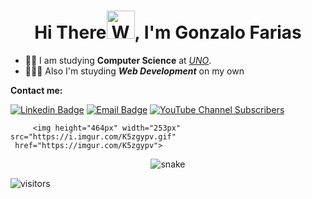 <h1 align="center">Hi There<img src="https://raw.githubusercontent.com/nixin72/nixin72/master/wave.gif" 
         alt="Waving hand animated gif"
         height="45"
         width="45" />, I'm Gonzalo Farias</h1> 
         
- 👨‍🎓 I am studying **Computer Science** at [*UNO*](http://www.uno.edu.ar).
- 👨🏻‍💻 Also I'm stuyding ***Web Development*** on my own

**Contact me:** 

[![Linkedin Badge](https://img.shields.io/badge/-LinkedIn-0075b5?style=for-the-badge&logo=Linkedin&logoWidth=20)](https://www.linkedin.com/in/gonzalofarias/)
<a href="mailto:gonzaxeneize01@gmail.com" target="_blank">![Email Badge](https://img.shields.io/badge/-Mail-blue?style=for-the-badge&logo=appveyor)<a/>
<a href="https://www.youtube.com/channel/UCK1VdZqOxHVkPQvrgRKFG9g" target="_blank">![YouTube Channel Subscribers](https://img.shields.io/youtube/channel/subscribers/UCK1VdZqOxHVkPQvrgRKFG9g)<a/>

         
         <img height="464px" width="253px" src="https://i.imgur.com/K5zgypv.gif"
     href="https://imgur.com/K5zgypv"> 

<p align="center"><img src='https://svgshare.com/i/aru.svg' title='snake'/><p/>

![visitors](https://visitor-badge.glitch.me/badge?page_id=GonzaFarias.visitor-badge.issue.1)



<!-- ![YouTube Channel Views](https://img.shields.io/github/followers/francopig?color=d&label=boludos%20que%20me%20siguen&logoColor=d&style=social) -->
